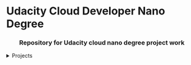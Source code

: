 # Udacity Cloud Developer Nano Degree

<div align="center">
<h3> Repository for Udacity cloud nano degree project work </h3>
  </div>

<details>
  <summary> Projects  </summary>
  <ol>
    <li><a href="project 1"> Project 1 </a></li>
  </ol>
   <ol>
    <li><a href="project 2"> Endpoints </a></li>
  </ol>
  </details>
